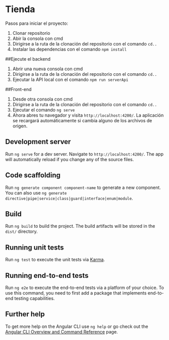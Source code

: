 # Tienda

Pasos para iniciar el proyecto:
1. Clonar repositorio
2. Abir la consola con cmd
3. Dirigirse a la ruta de la clonación del repositorio con el comando `cd..`
4. Instalar las dependencias con el comando `npm install`

##Ejecute el backend
1. Abrir una nueva consola con cmd
2. Dirigirse a la ruta de la clonación del repositorio con el comando `cd..`
3. Ejecutar la API local con el comando `npm run serverApi`

##Front-end
1. Desde otra consola con cmd
2. Dirigirse a la ruta de la clonación del repositorio con el comando `cd..`
3. Ejecutar el comando `ng serve`
4. Ahora abres tu navegador y visita `http://localhost:4200/`. La aplicación se recargará automáticamente si cambia alguno de los archivos de origen.

## Development server

Run `ng serve` for a dev server. Navigate to `http://localhost:4200/`. The app will automatically reload if you change any of the source files.

## Code scaffolding

Run `ng generate component component-name` to generate a new component. You can also use `ng generate directive|pipe|service|class|guard|interface|enum|module`.

## Build

Run `ng build` to build the project. The build artifacts will be stored in the `dist/` directory.

## Running unit tests

Run `ng test` to execute the unit tests via [Karma](https://karma-runner.github.io).

## Running end-to-end tests

Run `ng e2e` to execute the end-to-end tests via a platform of your choice. To use this command, you need to first add a package that implements end-to-end testing capabilities.

## Further help

To get more help on the Angular CLI use `ng help` or go check out the [Angular CLI Overview and Command Reference](https://angular.io/cli) page.
